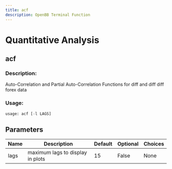 ```yaml
---
title: acf
description: OpenBB Terminal Function
---
```


# Quantitative Analysis

## acf

### Description: 

Auto-Correlation and Partial Auto-Correlation Functions for diff and diff diff forex data

### Usage: 
```python
usage: acf [-l LAGS]
```

## Parameters

| Name | Description | Default | Optional | Choices |
| ---- | ----------- | ------- | -------- | ------- |
| lags | maximum lags to display in plots | 15 | False | None |


